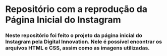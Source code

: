 # Repositório com a reprodução da Página Inicial do Instagram

### Neste repositório foi feito o projeto da página inicial do Instagram pela Digital Innovation. Nele é possível encontrar os arquivos HTML e CSS, assim como as imagens utilizadas.